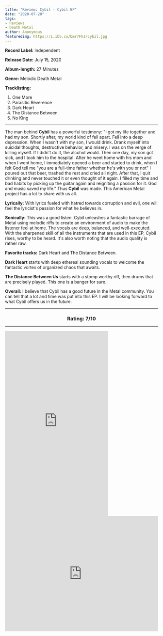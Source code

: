```yaml
---
title: "Review: Cybil - Cybil EP"
date: "2020-07-20"
tags:
- Reviews
- Death Metal
author: Anonymous
featuredimg: https://i.ibb.co/bmr7FhJ/cybil.jpg
---
```


**Record Label:** Independent 

**Release Date:** July 15, 2020

**Album-length:** 27 Minutes

**Genre:** Melodic Death Metal

**Tracklisting:** 

1. One More 
2. Parasitic Reverence 
3. Dark Heart 
4. The Distance Between 
5. No King
<hr>

The man behind **Cybil** has a powerful testimony: "I got my life together and had my son. Shortly after, my world kind of fell apart. Fell into a deep depression. When I wasn't with my son, I would drink. Drank myself into suicidal thoughts, destructive behavior, and misery. I was on the verge of killing myself. If I didn't do it, the alcohol would. Then one day, my son got sick, and I took him to the hospital. After he went home with his mom and when I went home, I immediately opened a beer and started to drink, when I felt God tell me "you are a full-time father whether he's with you or not" I poured out that beer, trashed the rest and cried all night. After that, I quit drinking and never touched it or even thought of it again. I filled my time and bad habits by picking up the guitar again and reigniting a passion for it. God and music saved my life." Thus **Cybil** was made. This American Metal project has a lot to share with us all.

**Lyrically:** With lyrics fueled with hatred towards corruption and evil, one will feel the lyricist's passion for what he believes in.

**Sonically:** This was a good listen. Cybil unleashes a fantastic barrage of Metal using melodic riffs to create an environment of audio to make the listener feel at home. The vocals are deep, balanced, and well-executed. With the sharpened skill of all the instruments that are used in this EP, Cybil rises, worthy to be heard. It's also worth noting that the audio quality is rather raw.

**Favorite tracks:** Dark Heart and The Distance Between.

**Dark Heart** starts with deep ethereal sounding vocals to welcome the fantastic vortex of organized chaos that awaits.

**The Distance Between Us** starts with a stomp worthy riff, then drums that are precisely played. This one is a banger for sure.

**Overall:** I believe that Cybil has a good future in the Metal community. You can tell that a lot and time was put into this EP. I will be looking forward to what Cybil offers us in the future.

<hr>

<h3 style="text-align:center;">Rating: 7/10</h3>

<hr>

<iframe style="border: 0; width: 340px; height: 611px;" src="https://bandcamp.com/EmbeddedPlayer/album=1723472462/size=large/bgcol=ffffff/linkcol=0687f5/transparent=true/" seamless><a href="https://cybilmetal.bandcamp.com/album/cybil-ep">Cybil EP by Cybil</a></iframe>




<iframe src="https://open.spotify.com/embed/album/58bfiQB31Mz8NgzrVBHnyq" style="border: 0; width: 100%; height: 380px;" allowfullscreen allow="encrypted-media"></iframe>
